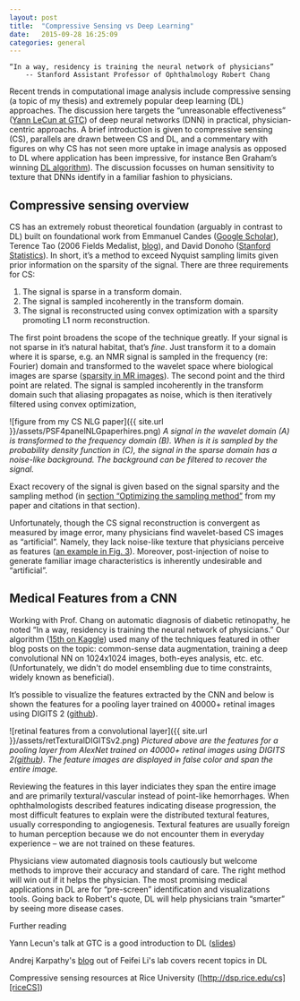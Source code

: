 ```yaml
---
layout: post
title:  "Compressive Sensing vs Deep Learning"
date:   2015-09-28 16:25:09
categories: general
---
```


	“In a way, residency is training the neural network of physicians”
		-- Stanford Assistant Professor of Ophthalmology Robert Chang

Recent trends in computational image analysis include compressive sensing (a topic of my thesis) and extremely popular deep learning (DL) approaches. The discussion here targets the “unreasonable effectiveness” ([Yann LeCun at GTC][LeCunGTC]) of deep neural networks (DNN) in practical, physician-centric approachs.  A brief introduction is given to compressive sensing (CS), parallels are drawn between CS and DL, and a commentary with figures on why CS has not seen more uptake in image analysis as opposed to DL where application has been impressive, for instance Ben Graham’s winning [DL algorithm][benKaggle]).  The discussion focusses on human sensitivity to texture that DNNs identify in a familiar fashion to physicians.  

Compressive sensing overview
------------
CS has an extremely robust theoretical foundation (arguably in contrast to DL) built on foundational work from Emmanuel Candes ([Google Scholar][emmScholar]), Terence Tao (2006 Fields Medalist, [blog][terryBlog]), and David Donoho ([Stanford Statistics][donohoStats]).  In short, it’s a method to exceed Nyquist sampling limits given prior information on the sparsity of the signal.  There are three requirements for CS:

1.	The signal is sparse in a transform domain.
2.	The signal is sampled incoherently in the transform domain.
3.	The signal is reconstructed using convex optimization with a sparsity promoting L1 norm reconstruction.

The first point broadens the scope of the technique greatly.  If your signal is not sparse in it’s natural habitat, that’s *fine*.  Just transform it to a domain where it is sparse, e.g. an NMR signal is sampled in the frequency (re: Fourier) domain and transformed to the wavelet space where biological images are sparse ([sparsity in MR images][LustigCS]).  The second point and the third point are related.  The signal is sampled incoherently in the transform domain such that aliasing propagates as noise, which is then iteratively filtered using convex optimization, 

![figure from my CS NLG paper]({{ site.url }}/assets/PSF4panelNLGpaperhires.png)
*A signal in the wavelet domain (A) is transformed to the frequency domain (B).  When is it is sampled by the probability density function in (C), the signal in the sparse domain has a noise-like background.  The background can be filtered to recover the signal.*

Exact recovery of the signal is given based on the signal sparsity and the sampling method (in [section “Optimizing the sampling method”][csNLGpaper] from my paper and citations in that section).  

Unfortunately, though the CS signal reconstruction is convergent as measured by image error, many physicians find wavelet-based CS images as “artificial”.  Namely, they lack noise-like texture that physicians perceive as features ([an example in Fig. 3][LustigCS]).  Moreover, post-injection of noise to generate familiar image characteristics is inherently undesirable and “artificial”.

Medical Features from a CNN
------------
Working with Prof. Chang on automatic diagnosis of diabetic retinopathy, he noted “In a way, residency is training the neural network of physicians.”  Our algorithm ([15th on Kaggle][kaggleLeaderboard]) used many of the techniques featured in other blog posts on the topic: common-sense data augmentation, training a deep convolutional NN on 1024x1024 images, both-eyes analysis, etc. etc.  (Unfortunately, we didn't do model ensembling due to time constraints, widely known as beneficial).

It’s possible to visualize the features extracted by the CNN and below is shown the features for a pooling layer trained on 40000+ retinal images using DIGITS 2 ([github][digitsNV]).

![retinal features from a convolutional layer]({{ site.url }}/assets/retTexturalDIGITSv2.png)
*Pictured above are the features for a pooling layer from AlexNet trained on 40000+ retinal images using DIGITS 2([github][digitsNV]). The feature images are displayed in false color and span the entire image.*

Reviewing the features in this layer indiciates they span the entire image and are primarily textural/vascular instead of point-like hemorrhages.  When ophthalmologists described features indicating disease progression, the most difficult features to explain were the distributed textural features, usually corresponding to angiogenesis.  Textural features are usually foreign to human perception because we do not encounter them in everyday experience – we are not trained on these features.

Physicians view automated diagnosis tools cautiously but welcome methods to improve their accuracy and standard of care.  The right method will win out if it helps the physician.  The most promising medical applications in DL are for “pre-screen” identification and visualizations tools. Going back to Robert's quote, DL will help physicians train “smarter” by seeing more disease cases.

Further reading

Yann Lecun's talk at GTC is a good introduction to DL ([slides][LeCunGTC])

Andrej Karpathy's [blog][karpathyBlog] out of Feifei Li's lab covers recent topics in DL

Compressive sensing resources at Rice University ([http://dsp.rice.edu/cs][riceCS])

[riceCS]:         http://dsp.rice.edu/cs
[karpathyBlog]:   http://karpathy.github.io/2015/05/21/rnn-effectiveness/
[LeCunGTC]:       http://on-demand.gputechconf.com/gtc/2014/webinar/gtc-express-convolutional-networks-webinar.pdf
[eyeNucs]:        http://ir.uiowa.edu/cgi/viewcontent.cgi?article=1033&context=omia
[benKaggle]:      https://www.kaggle.com/c/diabetic-retinopathy-detection/forums/t/15801/competition-report-min-pooling-and-thank-you/89062
[emmScholar]:     https://scholar.google.com/citations?user=nRQi4O8AAAAJ&hl=en&oi=ao
[terryBlog]:      https://terrytao.wordpress.com
[donohoStats]:    https://statistics.stanford.edu/people/david-donoho
[LustigCS]:       http://onlinelibrary.wiley.com/doi/10.1002/mrm.21391/abstract
[csNLGpaper]:     http://onlinelibrary.wiley.com/doi/10.1002/mrm.25364/abstract
[kaggleLeaderboard]: https://www.kaggle.com/c/diabetic-retinopathy-detection/leaderboard
[digitsNV]:       https://github.com/NVIDIA/DIGITS

